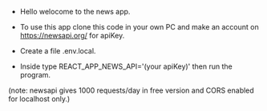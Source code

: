 * Hello welocome to the news app.

* To use this app clone this code in your own PC and make an account on https://newsapi.org/ for apiKey.

* Create a file .env.local.

* Inside type REACT_APP_NEWS_API='(your apiKey)' then run the program.

(note: newsapi gives 1000 requests/day in free version and CORS enabled for localhost only.) 